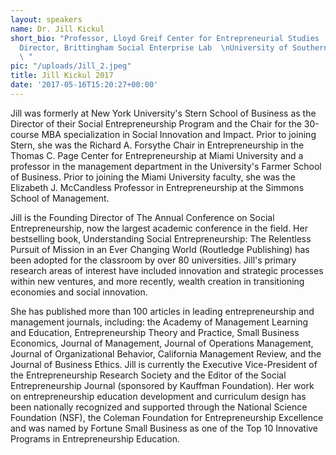 ```yaml
---
layout: speakers
name: Dr. Jill Kickul
short_bio: "Professor, Lloyd Greif Center for Entrepreneurial Studies  \nResearch
  Director, Brittingham Social Enterprise Lab  \nUniversity of Southern California
  \ "
pic: "/uploads/Jill_2.jpeg"
title: Jill Kickul 2017
date: '2017-05-16T15:20:27+00:00'
---
```



Jill was formerly at New York University's Stern School of Business as the Director of their Social Entrepreneurship Program and the Chair for the 30-course MBA specialization in Social Innovation and Impact. Prior to joining Stern, she was the Richard A. Forsythe Chair in Entrepreneurship in the Thomas C. Page Center for Entrepreneurship at Miami University and a professor in the management department in the University's Farmer School of Business. Prior to joining the Miami University faculty, she was the Elizabeth J. McCandless Professor in Entrepreneurship at the Simmons School of Management. 

Jill is the Founding Director of The Annual Conference on Social Entrepreneurship, now the largest academic conference in the field. Her bestselling book, Understanding Social Entrepreneurship: The Relentless Pursuit of Mission in an Ever Changing World (Routledge Publishing) has been adopted for the classroom by over 80 universities. Jill's primary research areas of interest have included innovation and strategic processes within new ventures, and more recently, wealth creation in transitioning economies and social innovation.

She has published more than 100 articles in leading entrepreneurship and management journals, including: the Academy of Management Learning and Education, Entrepreneurship Theory and Practice, Small Business Economics, Journal of Management, Journal of Operations Management, Journal of Organizational Behavior, California Management Review, and the Journal of Business Ethics. Jill is currently the Executive Vice-President of the Entrepreneurship Research Society and the Editor of the Social Entrepreneurship Journal (sponsored by Kauffman Foundation). Her work on entrepreneurship education development and curriculum design has been nationally recognized and supported through the National Science Foundation (NSF), the Coleman Foundation for Entrepreneurship Excellence and was named by Fortune Small Business as one of the Top 10 Innovative Programs in Entrepreneurship Education.
